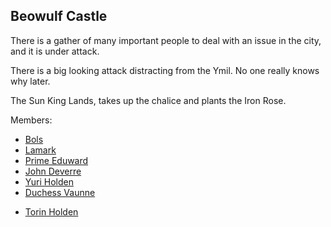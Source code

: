 ## Beowulf Castle

There is a gather of many important people to deal with an issue in the city, and it is under attack.


There is a big looking attack distracting from the Ymil. No one really knows why later.

The Sun King Lands, takes up the chalice and plants the Iron Rose.

Members:
 + [Bols](/p/bols.md)
 + [Lamark](/p/lamark.md)
 + [Prime Eduward](/p/eduward.md)
 + [John Deverre](/p/deverre.md)
 + [Yuri Holden](/p/holden.md)
 + [Duchess Vaunne](/p/vaunne.md)
 * [Torin Holden](/p/torin.md)